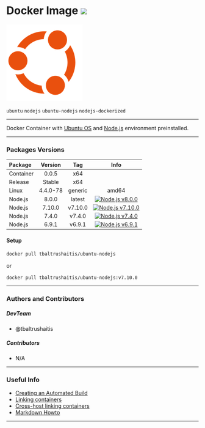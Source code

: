 # Docker Image [![](https://images.microbadger.com/badges/license/tbaltrushaitis/ubuntu-nodejs.svg)](https://microbadger.com/images/tbaltrushaitis/ubuntu-nodejs "")

![Ubuntu Logo](https://raw.githubusercontent.com/docker-library/docs/01c12653951b2fe592c1f93a13b4e289ada0e3a1/ubuntu/logo.png)

`ubuntu` `nodejs` `ubuntu-nodejs` `nodejs-dockerized`

--------

Docker Container with [Ubuntu OS](https://www.ubuntu.com "Ubuntu official") and [Node.js](https://nodejs.org "Node Foundation") environment preinstalled.

--------

### Packages Versions ###

 Package | Version  | Tag | Info
:--------|:--------:|:---:|:----:
 Container | 0.0.5 | x64 | |
 Release | Stable | x64 | |
 Linux   | 4.4.0-78 | generic | amd64 |
 Node.js | 8.0.0 | latest | [![Node.js v8.0.0](https://images.microbadger.com/badges/image/tbaltrushaitis/ubuntu-nodejs:v8.0.0.svg)](https://microbadger.com/images/tbaltrushaitis/ubuntu-nodejs:v8.0.0 "")
 Node.js | 7.10.0 | v7.10.0 | [![Node.js v7.10.0](https://images.microbadger.com/badges/image/tbaltrushaitis/ubuntu-nodejs:v7.10.0.svg)](https://microbadger.com/images/tbaltrushaitis/ubuntu-nodejs:v7.10.0 "")
 Node.js | 7.4.0 | v7.4.0 | [![Node.js v7.4.0](https://images.microbadger.com/badges/image/tbaltrushaitis/ubuntu-nodejs:v7.4.0.svg)](https://microbadger.com/images/tbaltrushaitis/ubuntu-nodejs:v7.4.0 "")
 Node.js | 6.9.1 | v6.9.1 | [![Node.js v6.9.1](https://images.microbadger.com/badges/image/tbaltrushaitis/ubuntu-nodejs:v6.9.1.svg)](https://microbadger.com/images/tbaltrushaitis/ubuntu-nodejs:v6.9.1 "")


#### Setup

```bash
docker pull tbaltrushaitis/ubuntu-nodejs
```
or
```
docker pull tbaltrushaitis/ubuntu-nodejs:v7.10.0
```

--------

### Authors and Contributors ###

##### DevTeam #####
  + @tbaltrushaitis

##### Contributors #####
  - N/A

--------

### Useful Info ###

 - [Creating an Automated Build](https://docs.docker.com/docker-hub/builds/)
 - [Linking containers](https://docs.docker.com/engine/userguide/networking/default_network/dockerlinks.md)
 - [Cross-host linking containers](https://docs.docker.com/engine/admin/ambassador_pattern_linking.md)
 - [Markdown Howto](https://bitbucket.org/tutorials/markdowndemo)

--------
